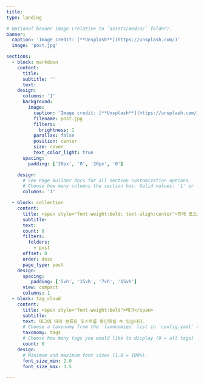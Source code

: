 ```yaml
---
title: 
type: landing

# Optional banner image (relative to `assets/media/` folder).
banner:
  caption: 'Image credit: [**Unsplash**](https://unsplash.com/)'
  image: 'post.jpg'

sections:
  - block: markdown
    content:
      title:
      subtitle: ''
      text:
    design:
      columns: '1'
      background:
        image: 
          caption: 'Image credit: [**Unsplash**](https://unsplash.com/)'
          filename: post.jpg
          filters:
            brightness: 1
          parallax: false
          position: center
          size: cover
          text_color_light: true
      spacing:
        padding: ['20px', '0', '20px', '0']

    design:
      # See Page Builder docs for all section customization options.
      # Choose how many columns the section has. Valid values: '1' or '2'.
      columns: '1'

  - block: collection
    content:
      title: <span style="font-weight:bold; text-aligh:center">전체 포스트</span><br><br>
      subtitle: 
      text: 
      count: 0
      filters:
        folders:
          - post
      offset: 0
      order: desc
      page_type: post
    design:
      spacing:
         padding: ['5vh', '15vh', '7vh', '15vh']
      view: compact
      columns: 1
  - block: tag_cloud
    content:
      title: <span style="font-weight:bold">태그</span>
      subtitle:
      text: 태그에 따라 분류된 포스트를 확인하실 수 있습니다.
      # Choose a taxonomy from the `taxonomies` list in `config.yaml` to display (e.g. tags, categories, authors)
      taxonomy: tags
      # Choose how many tags you would like to display (0 = all tags)
      count: 0
    design:
      # Minimum and maximum font sizes (1.0 = 100%).
      font_size_min: 2.0
      font_size_max: 3.5

---
```

